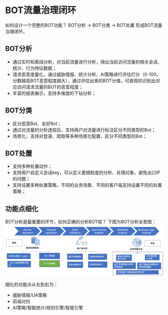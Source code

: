 
# BOT流量治理闭环
如何设计一个完整的BOT功能？
BOT分析 -> BOT分类 -> BOT处置
形成BOT流量治理闭环。

## BOT分析
- 通过实时和离线分析，对当前流量进行分析，得出当前访问流量的相关会话、统计、行为特征数据；
- 请求恶意度量化，通过威胁情报、统计分析、AI策略进行评估打分（0-100，分数越高BOT恶意程度越大），通过评估出来的BOT分值，可直观的识别出对应访问请求流量的BOT的恶意程度；
- 丰富的报表展示，支持多维度的下钻分析；



## BOT分类
- 区分恶意Bot、友好Bot；
- 通过对流量的分析透视后，支持用户对流量进行标注区分不同类型的Bot；
- 场景化，支持对登录、爬取等多种场景化配置，区分不同类型的Bot；

## BOT处置

- 支持多种处置动作；
- 支持用户自定义会话key，可以定义更细粒度的分析、处理对象，避免出口IP的问题；
- 支持设置多种处置策略，不同的业务场景、不同的客户端支持设置不同的处置策略；




## 功能点细化
BOT分析是最重要的环节，如何正确的分析BOT呢？
下图为BOT分析全景图：
![BOT分析方法](antibotmethod.png)

细化的功能点从左到右为：

- 威胁情报/UA策略
- 前端对抗
- AI策略/智能统计/规则引擎/智能引擎